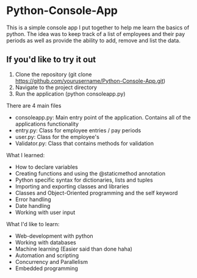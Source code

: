 # Python-Console-App
This is a simple console app I put together to help me learn the basics of python. The idea was to keep track of a list of employees and their pay periods as well as provide the ability to add, remove and list the data.

## If you'd like to try it out
1. Clone the repository (git clone https://github.com/yourusername/Python-Console-App.git)
2. Navigate to the project directory
3. Run the application (python consoleapp.py)

There are 4 main files
  - consoleapp.py: Main entry point of the application. Contains all of the applications functionality
  - entry.py: Class for employee entries / pay periods
  - user.py: Class for the employee's
  - Validator.py: Class that contains methods for validation

What I learned:
  - How to declare variables
  - Creating functions and using the @staticmethod annotation
  - Python specific syntax for dictionaries, lists and tuples
  - Importing and exporting classes and libraries
  - Classes and Object-Oriented programming and the self keyword
  - Error handling
  - Date handling
  - Working with user input

What I'd like to learn:
  - Web-development with python
  - Working with databases
  - Machine learning (Easier said than done haha)
  - Automation and scripting
  - Concurrency and Parallelism
  - Embedded programming
